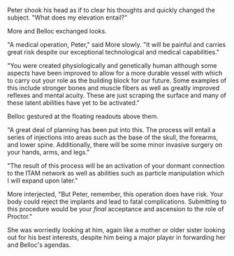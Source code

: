 Peter shook his head as if to clear his thoughts and quickly changed the subject. "What does my elevation entail?"

More and Belloc exchanged looks.

"A medical operation, Peter," said More slowly. "It will be painful and carries great risk despite our exceptional technological and medical capabilities."

"You were created physiologically and genetically human although some aspects have been improved to allow for a more durable vessel with which to carry out your role as the building block for our future. Some examples of this include stronger bones and muscle fibers as well as greatly improved reflexes and mental acuity. These are just scraping the surface and many of these latent abilities have yet to be activated."

Belloc gestured at the floating readouts above them.

"A great deal of planning has been put into this. The process will entail a series of injections into areas such as the base of the skull, the forearms, and lower spine. Additionally, there will be some minor invasive surgery on your hands, arms, and legs."

"The result of this process will be an activation of your dormant connection to the ITAM network as well as abilities such as particle manipulation which I will expand upon later."

More interjected, "But Peter, remember, this operation does have risk. Your body could reject the implants and lead to fatal complications. Submitting to this procedure would be your _final_ acceptance and ascension to the role of Proctor."

She was worriedly looking at him, again like a mother or older sister looking out for his best interests, despite him being a major player in forwarding her and Belloc's agendas.
